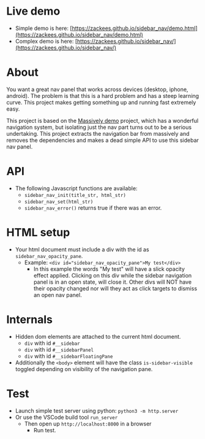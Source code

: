 
# Live demo
  * Simple demo is here: [https://zackees.github.io/sidebar_nav/demo.html](https://zackees.github.io/sidebar_nav/demo.html)
  * Complex demo is here: [https://zackees.github.io/sidebar_nav/](https://zackees.github.io/sidebar_nav/)

# About

You want a great nav panel that works across devices (desktop, iphone, android). The problem is that this is a hard problem and has a steep learning curve. This project makes getting something up and running fast extremely easy.

This project is based on the [Massively demo](https://html5up.net/massively) project, which has a wonderful navigation system, but isolating just the nav part turns out to be a serious undertaking. This project  extracts the navigation bar from massively and removes the dependencies and makes a dead simple API to use this sidebar nav panel.

# API
  * The following Javascript functions are available:
    * `sidebar_nav_init(title_str, html_str)`
    * `sidebar_nav_set(html_str)`
    * `sidebar_nav_error()` returns true if there was an error.

# HTML setup
  * Your html document must include a div with the id as `sidebar_nav_opacity_pane`.
    * Example: `<div id="sidebar_nav_opacity_pane">My test</div>`
      * In this example the words "My test" will have a slick opacity effect applied. Clicking on this div while the sidebar navigation panel is in an open state, will close it. Other divs will NOT have their opacity changed nor will they act as click targets to dismiss an open nav panel.

# Internals
  * Hidden dom elements are attached to the current html document.
    * `div` with id `#__sidebar`
	* `div` with id `#__sidebarPanel`
	* `div` with id `#__sidebarFloatingPane`
  * Additionally the `<body>` element will have the class `is-sidebar-visible` toggled depending on visibility of the navigation pane.

# Test
  * Launch simple test server using python: `python3 -m http.server`
  * Or use the VSCode build tool `run_server`
    * Then open up `http://localhost:8000` in a browser
      * Run test.
